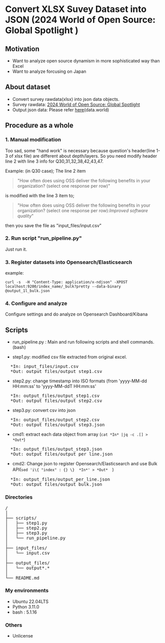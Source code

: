 # Convert XLSX Suvey Dataset into JSON (2024 World of Open Source: Global Spotlight )

## Motivation
* Want to analyze open source dynamism in more sophisticated way than Excel
* Want to analyze forcusing on Japan 

## About dataset
* Convert survey rawdata(xlsx) into json data objects. 
* Survey rawdata:  [2024 World of Open Source: Global Spotlight](https://data.world/thelinuxfoundation/2024-world-of-open-source-global-spotlight) 
* Output json data: Please refer [here](https://data.world/maabou512/lf-2024-world-of-open-source-global-spotlight-json-data)(data.world)

## Procedure as a whole
### 1. Manual modification
Too sad, some "hand work" is necessary because question's header(line 1-3 of xlsx file) are different about depth/layers. So you need modify header line 2 with line 3 info for Q30,31,32,38,42,43,47.

Example: (in Q30 case);
The line 2 item 
> "How often does using OSS deliver the following benefits in your organization? (select one response per row)" 

is modified with the line 3 item to; 

> "How often does using OSS deliver the following benefits in your organization? (select one response per row):*Improved software quality*" 

then you save the file as "input_files/input.csv"

### 2. Run script "run_pipeline.py"
Just run it. 

### 3. Register datasets into Opensearch/Elasticsearch 
example:

```curl -s  -H "Content-Type: application/x-ndjson" -XPOST localhost:9200/index_name/_bulk?pretty --data-binary @output_1l_bulk.json```

### 4. Configure and analyze 
Configure settings and do analyze on Opensearch Dashboard/Kibana

## Scripts
* run_pipeline.py : Main and run following scripts and shell commands.(bash)  

* step1.py: modified csv file extracted from original excel.
<pre>
  *In: input_files/input.csv
  *Out: output_files/output_step1.csv
</pre>
* step2.py: change timestamp into ISO formats (from 'yyyy-MM-dd HH:mm:ss' to 'yyyy-MM-ddT HH:mm:ss'
<pre>
  *In: output_files/output_step1.csv
  *Out: output_files/output_step2.csv
</pre>
* step3.py: convert csv into json
<pre>
  *In: output_files/output_step2.csv
  *Out: output_files/output_step3.json
</pre>

* cmd1: extract each data object  from array (`cat *In* |jq -c .[] >  *Out*`)
<pre>
  *In: output_files/output_step3.json
  *Out: output_files/output_per_line.json
</pre>
* cmd2: Change json to register Opensearch/Elasticsearch and use Bulk API(`sed 'i\{ "index" : {} \}  *In*' > *Out*`　)
<pre>
  *In: output_files/output_per_line.json
  *Out: output_files/output_bulk.json
</pre>

### Directories
<pre>
/
│
├── scripts/
│   ├── step1.py
│   ├── step2.py
│   ├── step3.py
│   └── run_pipeline.py
│
├── input_files/
│   └── input.csv
│
├── output_files/
│   └── output*.*
│
└── README.md
</pre>

### My environments
* Ubuntu 22.04LTS
* Python 3.11.0 
* bash : 5.1.16

### Others
* Unlicense 